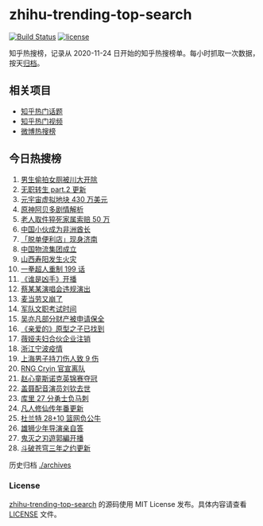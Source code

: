 # zhihu-trending-top-search

[![Build Status](https://github.com/justjavac/zhihu-trending-top-search/workflows/ci/badge.svg?branch=main)](https://github.com/justjavac/zhihu-trending-top-search/actions)
[![license](https://img.shields.io/github/license/justjavac/zhihu-trending-top-search)](https://github.com/justjavac/zhihu-trending-top-search/blob/main/LICENSE)

知乎热搜榜，记录从 2020-11-24 日开始的知乎热搜榜单。每小时抓取一次数据，按天[归档](./archives)。

## 相关项目

- [知乎热门话题](https://github.com/justjavac/zhihu-trending-hot-questions)
- [知乎热门视频](https://github.com/justjavac/zhihu-trending-hot-video)
- [微博热搜榜](https://github.com/justjavac/weibo-trending-hot-search)

## 今日热搜榜

<!-- BEGIN -->
<!-- 最后更新时间 Tue Dec 07 2021 21:24:35 GMT+0800 (China Standard Time) -->

1. [男生偷拍女厕被川大开除](https://www.zhihu.com/search?q=四川大学偷拍)
1. [无职转生 part.2 更新](https://www.zhihu.com/search?q=无职转生)
1. [元宇宙虚拟地块 430 万美元](https://www.zhihu.com/search?q=元宇宙虚拟地块)
1. [原神阿贝多剧情解析](https://www.zhihu.com/search?q=原神)
1. [老人取件猝死家属索赔 50 万](https://www.zhihu.com/search?q=老人取件猝死)
1. [中国小伙成为非洲酋长](https://www.zhihu.com/search?q=非洲酋长)
1. [「脱单便利店」现身济南](https://www.zhihu.com/search?q=脱单便利店)
1. [中国物流集团成立](https://www.zhihu.com/search?q=中国物流集团)
1. [山西寿阳发生火灾](https://www.zhihu.com/search?q=寿阳火灾)
1. [一拳超人重制 199 话](https://www.zhihu.com/search?q=一拳超人)
1. [《谁是凶手》开播](https://www.zhihu.com/search?q=谁是凶手)
1. [蔡某某演唱会违规演出](https://www.zhihu.com/search?q=蔡某某)
1. [麦当劳又崩了](https://www.zhihu.com/search?q=麦当劳)
1. [军队文职考试时间](https://www.zhihu.com/search?q=军队文职考试)
1. [吴亦凡部分财产被申请保全](https://www.zhihu.com/search?q=吴亦凡资产)
1. [《亲爱的》原型之子已找到](https://www.zhihu.com/search?q=孙海洋儿子)
1. [薇娅夫妇合伙企业注销](https://www.zhihu.com/search?q=薇娅)
1. [浙江宁波疫情](https://www.zhihu.com/search?q=宁波)
1. [上海男子持刀伤人致 9 伤](https://www.zhihu.com/search?q=上海持刀伤人)
1. [RNG Cryin 官宣离队](https://www.zhihu.com/search?q=cryin)
1. [赵心童斯诺克英锦赛夺冠](https://www.zhihu.com/search?q=赵心童)
1. [盖聂配音演员刘钦去世](https://www.zhihu.com/search?q=刘钦去世)
1. [库里 27 分勇士负马刺](https://www.zhihu.com/search?q=勇士)
1. [凡人修仙传年番更新](https://www.zhihu.com/search?q=凡人修仙传)
1. [杜兰特 28+10 篮网负公牛](https://www.zhihu.com/search?q=篮网)
1. [雄狮少年导演亲自答](https://www.zhihu.com/search?q=雄狮少年)
1. [鬼灭之刃遊郭編开播](https://www.zhihu.com/search?q=鬼灭之刃)
1. [斗破苍穹三年之约更新](https://www.zhihu.com/search?q=斗破苍穹三年之约)

<!-- END -->

历史归档 [./archives](./archives)

### License

[zhihu-trending-top-search](https://github.com/justjavac/zhihu-trending-top-search)
的源码使用 MIT License 发布。具体内容请查看 [LICENSE](./LICENSE) 文件。
